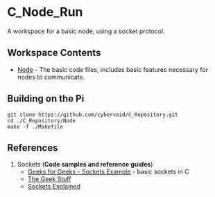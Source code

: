 # C_Node_Run
A workspace for a basic node, using a socket protocol.

## Workspace Contents
- [Node](./Node) - The basic code files, includes basic features necessary for nodes to communicate.

## Building on the Pi
```
git clone https://github.com/cybervoid/C_Repository.git
cd ./C_Repository/Node
make -f ./Makefile
```

## References
1. Sockets  (**Code samples and reference guides**)
    - [Geeks for Geeks - Sockets Example](https://www.geeksforgeeks.org/socket-programming-cc/) - basic sockets in C
    - [The Geek Stuff](https://www.thegeekstuff.com/2011/12/c-socket-programming/?utm_source=feedburner)
    - [Sockets Explained](http://www.cs.rpi.edu/~moorthy/Courses/os98/Pgms/socket.html)
